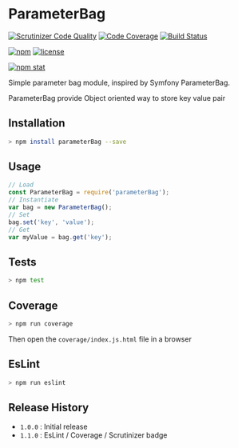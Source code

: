 ParameterBag
============

[![Scrutinizer Code Quality](https://scrutinizer-ci.com/g/yoanm/parameterBagJs/badges/quality-score.png?b=master)](https://scrutinizer-ci.com/g/yoanm/parameterBagJs/?branch=master) [![Code Coverage](https://scrutinizer-ci.com/g/yoanm/parameterBagJs/badges/coverage.png?b=master)](https://scrutinizer-ci.com/g/yoanm/parameterBagJs/?branch=master) [![Build Status](https://scrutinizer-ci.com/g/yoanm/parameterBagJs/badges/build.png?b=master)](https://scrutinizer-ci.com/g/yoanm/parameterBagJs/build-status/master)

[![npm](https://img.shields.io/npm/v/parameterBag.svg)](https://www.npmjs.com/package/parameterBag) [![license](https://img.shields.io/npm/l/parameterBag.svg)](https://www.npmjs.com/package/parameterBag)

[![npm stat](https://nodei.co/npm/parameterBag.png)](https://www.npmjs.com/package/parameterBag)

Simple parameter bag module, inspired by Symfony ParameterBag.

ParameterBag provide Object oriented way to store key value pair

## Installation
```bash
> npm install parameterBag --save
```

## Usage
```javascript
// Load
const ParameterBag = require('parameterBag');
// Instantiate
var bag = new ParameterBag();
// Set
bag.set('key', 'value');
// Get
var myValue = bag.get('key');
```

## Tests
```bash
> npm test
```

## Coverage
```bash
> npm run coverage
```
Then open the `coverage/index.js.html` file in a browser

## EsLint
```bash
> npm run eslint
```

## Release History

* `1.0.0` : Initial release
* `1.1.0` : EsLint / Coverage / Scrutinizer badge
